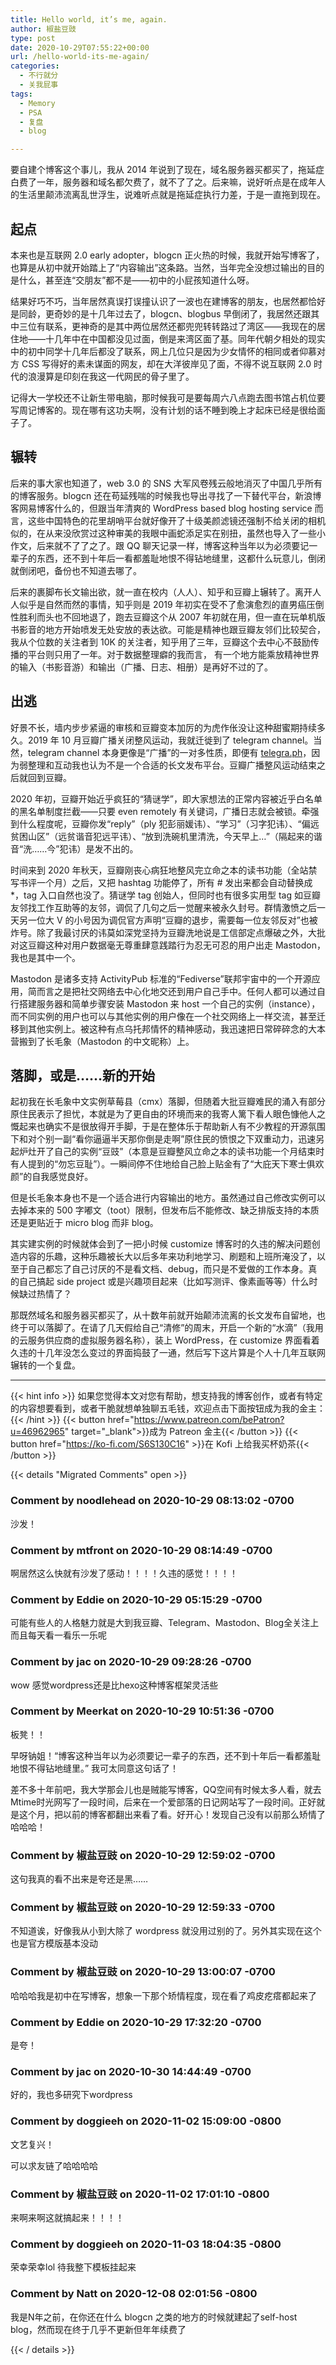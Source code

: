 ```yaml
---
title: Hello world, it’s me, again.
author: 椒盐豆豉
type: post
date: 2020-10-29T07:55:22+00:00
url: /hello-world-its-me-again/
categories:
  - 不行就分
  - 关我屁事
tags:
  - Memory
  - PSA
  - 复盘
  - blog

---
```

要自建个博客这个事儿，我从 2014 年说到了现在，域名服务器买都买了，拖延症白费了一年，服务器和域名都欠费了，就不了了之。后来嘛，说好听点是在成年人的生活里颠沛流离乱世浮生，说难听点就是拖延症执行力差，于是一直拖到现在。

## 起点

本来也是互联网 2.0 early adopter，blogcn 正火热的时候，我就开始写博客了，也算是从初中就开始踏上了“内容输出”这条路。当然，当年完全没想过输出的目的是什么，甚至连“交朋友”都不是——初中的小屁孩知道什么呀。

结果好巧不巧，当年居然真误打误撞认识了一波也在建博客的朋友，也居然都恰好是同龄，更奇妙的是十几年过去了，blogcn、blogbus 早倒闭了，我居然还跟其中三位有联系，更神奇的是其中两位居然还都兜兜转转路过了湾区——我现在的居住地——十几年中在中国都没见过面，倒是来湾区面了基。同年代朝夕相处的现实中的初中同学十几年后都没了联系，网上几位只是因为少女情怀的相同或者仰慕对方 CSS 写得好的素未谋面的网友，却在大洋彼岸见了面，不得不说互联网 2.0 时代的浪漫算是印刻在我这一代网民的骨子里了。

记得大一学校还不让新生带电脑，那时候我可是要每周六八点跑去图书馆占机位要写周记博客的。现在哪有这功夫啊，没有计划的话不睡到晚上才起床已经是很给面子了。

## 辗转

后来的事大家也知道了，web 3.0 的 SNS 大军风卷残云般地消灭了中国几乎所有的博客服务。blogcn 还在苟延残喘的时候我也导出寻找了一下替代平台，新浪博客网易博客什么的，但跟当年清爽的 WordPress based blog hosting service 而言，这些中国特色的花里胡哨平台就好像开了十级美颜滤镜还强制不给关闭的相机似的，在从来没欣赏过这种审美的我眼中画蛇添足实在别扭，虽然也导入了一些小作文，后来就不了了之了。跟 QQ 聊天记录一样，博客这种当年以为必须要记一辈子的东西，还不到十年后一看都羞耻地恨不得钻地缝里，这都什么玩意儿，倒闭就倒闭吧，备份也不知道去哪了。

后来的裹脚布长文输出欲，就一直在校内（人人）、知乎和豆瓣上辗转了。离开人人似乎是自然而然的事情，知乎则是 2019 年初实在受不了愈演愈烈的直男癌压倒性胜利而头也不回地退了，跑去豆瓣这个从 2007 年初就在用，但一直在玩单机版书影音的地方开始喷发无处安放的表达欲。可能是精神也跟豆瓣友邻们比较契合，我从个位数的关注者到 10K 的关注者，知乎用了三年，豆瓣这个去中心不鼓励传播的平台则只用了一年。对于数据整理癖的我而言， 有一个地方能乘放精神世界的输入（书影音游）和输出（广播、日志、相册）是再好不过的了。

## 出逃

好景不长，墙内步步紧逼的审核和豆瓣变本加厉的为虎作伥没让这种甜蜜期持续多久。2019 年 10 月豆瓣广播关闭整风运动，我就迁徙到了 telegram channel。当然，telegram channel 本身更像是“广播”的一对多性质，即便有 [telegra.ph](http://telegra.ph/)，因为弱整理和互动我也认为不是一个合适的长文发布平台。豆瓣广播整风运动结束之后就回到豆瓣。

2020 年初，豆瓣开始近乎疯狂的“猜谜学”，即大家想法的正常内容被近乎白名单的黑名单制度拦截——只要 even remotely 有关键词，广播日志就会被锁。牵强到什么程度呢，豆瓣你发“reply”（ply 犯彭丽媛讳）、“学习”（习字犯讳）、“偏远贫困山区”（远贫谐音犯远平讳）、“放到洗碗机里清洗，今天早上…”（隔起来的谐音“洗……今”犯讳）是发不出的。

时间来到 2020 年秋天，豆瓣刚丧心病狂地整风完立命之本的读书功能（全站禁写书评一个月）之后，又把 hashtag 功能停了，所有 # 发出来都会自动替换成 *，tag 入口自然也没了。猜谜学 tag 创始人，但同时也有很多实用型 tag 如豆瓣友邻找工作互助等的友邻，调侃了几句之后一觉醒来被永久封号。群情激愤之后一天另一位大 V 的小号因为调侃官方声明“豆瓣的退步，需要每一位友邻反对”也被炸号。除了我最讨厌的讳莫如深党坚持为豆瓣洗地说是工信部定点爆破之外，大批对这豆瓣这种对用户数据毫无尊重肆意践踏行为忍无可忍的用户出走 Mastodon，我也是其中一个。

Mastodon 是诸多支持 ActivityPub 标准的“Fediverse”联邦宇宙中的一个开源应用，简而言之是把社交网络去中心化地交还到用户自己手中。任何人都可以通过自行搭建服务器和简单步骤安装 Mastodon 来 host 一个自己的实例（instance），而不同实例的用户也可以与其他实例的用户像在一个社交网络上一样交流，甚至迁移到其他实例上。被这种有点乌托邦情怀的精神感动，我迅速把日常碎碎念的大本营搬到了长毛象（Mastodon 的中文昵称）上。

## 落脚，或是……新的开始

起初我在长毛象中文实例草莓县（cmx）落脚，但随着大批豆瓣难民的涌入有部分原住民表示了担忧，本就是为了更自由的环境而来的我寄人篱下看人眼色慷他人之慨起来也确实不是很放得开手脚，于是在整体乐于帮助新人有不少教程的开源氛围下和对个别一副“看你逼逼半天那你倒是走啊”原住民的愤恨之下双重动力，迅速另起炉灶开了自己的实例“豆豉”（本意是豆瓣整风立命之本的读书功能一个月结束时有人提到的“勿忘豆耻”）。一瞬间停不住地给自己脸上贴金有了“大庇天下寒士俱欢颜”的自我感觉良好。

但是长毛象本身也不是一个适合进行内容输出的地方。虽然通过自己修改实例可以去掉本来的 500 字嘟文（toot）限制，但发布后不能修改、缺乏排版支持的本质还是更贴近于 micro blog 而非 blog。

其实建实例的时候就体会到了一把小时候 customize 博客时的久违的解决问题创造内容的乐趣，这种乐趣被长大以后多年来功利地学习、刷题和上班所淹没了，以至于自己都忘了自己讨厌的不是看文档、debug，而只是不爱做的工作本身。真的自己搞起 side project 或是兴趣项目起来（比如写测评、像素画等等）什么时候缺过热情了？

那既然域名和服务器买都买了，从十数年前就开始颠沛流离的长文发布自留地，也终于可以落脚了。在请了几天假给自己“清修”的周末，开启一个新的“水滴”（我用的云服务供应商的虚拟服务器名称），装上 WordPress，在 customize 界面看着久违的十几年没怎么变过的界面捣鼓了一通，然后写下这片算是个人十几年互联网辗转的一个复盘。

---
{{< hint info >}}
如果您觉得本文对您有帮助，想支持我的博客创作，或者有特定的内容想要看到，或者干脆就想单独聊五毛钱，欢迎点击下面按钮成为我的金主：
{{< /hint >}}
{{< button href="https://www.patreon.com/bePatron?u=46962965" target="_blank">}}成为 Patreon 金主{{< /button >}}
{{< button href="https://ko-fi.com/S6S130C16" >}}在 Kofi 上给我买杯奶茶{{< /button >}}

{{< details "Migrated Comments" open >}}

### Comment by noodlehead on 2020-10-29 08:13:02 -0700
沙发！

### Comment by mtfront on 2020-10-29 08:14:49 -0700
啊居然这么快就有沙发了感动！！！！久违的感觉！！！！

### Comment by Eddie on 2020-10-29 05:15:29 -0700
可能有些人的人格魅力就是大到我豆瓣、Telegram、Mastodon、Blog全关注上而且每天看一看乐一乐呢

### Comment by jac on 2020-10-29 09:28:26 -0700
wow 感觉wordpress还是比hexo这种博客框架灵活些

### Comment by Meerkat on 2020-10-29 10:51:36 -0700
板凳！！

早呀钠姐！“博客这种当年以为必须要记一辈子的东西，还不到十年后一看都羞耻地恨不得钻地缝里。” 我可太同意这句话了！

差不多十年前吧，我大学那会儿也是贼能写博客，QQ空间有时候太多人看，就去Mtime时光网写了一段时间，后来在一个爱部落的日记网站写了一段时间。正好就是这个月，把以前的博客都翻出来看了看。好开心！发现自己没有以前那么矫情了哈哈哈！

### Comment by 椒盐豆豉 on 2020-10-29 12:59:02 -0700
这句我真的看不出来是夸还是黑……

### Comment by 椒盐豆豉 on 2020-10-29 12:59:33 -0700
不知道诶，好像我从小到大除了 wordpress 就没用过别的了。另外其实现在这个也是官方模版基本没动

### Comment by 椒盐豆豉 on 2020-10-29 13:00:07 -0700
哈哈哈我是初中在写博客，想象一下那个矫情程度，现在看了鸡皮疙瘩都起来了

### Comment by Eddie on 2020-10-29 17:32:20 -0700
是夸！

### Comment by jac on 2020-10-30 14:44:49 -0700
好的，我也多研究下wordpress

### Comment by doggieeh on 2020-11-02 15:09:00 -0800
文艺复兴！

可以求友链了哈哈哈哈

### Comment by 椒盐豆豉 on 2020-11-02 17:01:10 -0800
来啊来啊这就搞起来！！！！

### Comment by doggieeh on 2020-11-03 18:04:35 -0800
荣幸荣幸lol 待我整下模板挂起来

### Comment by Natt on 2020-12-08 02:01:56 -0800
我是N年之前，在你还在什么 blogcn 之类的地方的时候就建起了self-host blog，然而现在终于几乎不更新但年年续费了

{{< / details >}}